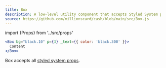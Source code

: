 ```yaml
---
title: Box
description: A low-level utility component that accepts Styled System props to enable custom theme-aware styling
source: https://github.com/millionscard/cash/blob/main/src/Box.js
---
```


import {Props} from '../src/props'

```jsx
<Box bg="black.10" p={3} _text={{ color: 'black.300' }}>
  Content
</Box>
```

Box accepts all [styled system props](https://styled-system.com/table/).
